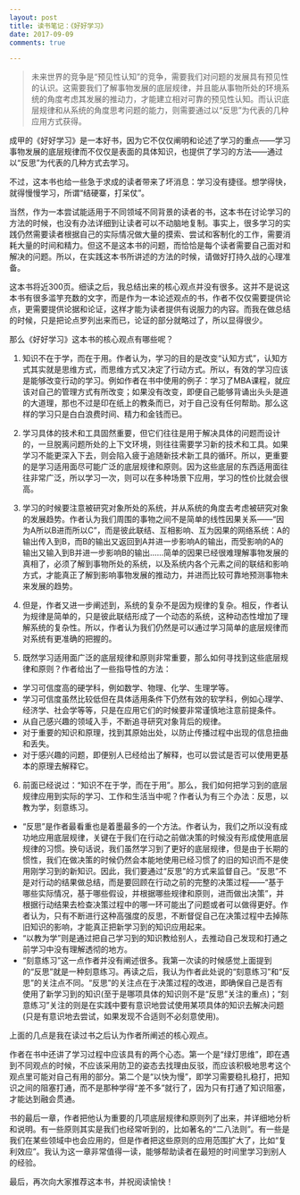 ```yaml
---
layout: post
title: 读书笔记：《好好学习》
date: 2017-09-09
comments: true

---
```


> 未来世界的竞争是“预见性认知”的竞争，需要我们对问题的发展具有预见性的认识。这需要我们了解事物发展的底层规律，并且能从事物所处的环境系统的角度考虑其发展的推动力，才能建立相对可靠的预见性认知。而认识底层规律和从系统的角度思考问题的能力，则需要通过以“反思”为代表的几种应用方式获得。

成甲的《好好学习》是一本好书，因为它不仅仅阐明和论述了学习的重点——学习事物发展的底层规律而不仅仅是表面的具体知识，也提供了学习的方法——通过以“反思”为代表的几种方式去学习。

不过，这本书也给一些急于求成的读者带来了坏消息：学习没有捷径。想学得快，就得慢慢学习，所谓“结硬寨，打呆仗”。

当然，作为一本尝试能适用于不同领域不同背景的读者的书，这本书在讨论学习的方法的时候，也没有办法详细到让读者可以不动脑地复制。事实上，很多学习的实践仍然需要读者根据自己的实际情况做大量的摸索、尝试和客制化的工作，需要消耗大量的时间和精力。但这不是这本书的问题，而恰恰是每个读者需要自己面对和解决的问题。所以，在实践这本书所讲述的方法的时候，请做好打持久战的心理准备。

这本书将近300页。细读之后，我总结出来的核心观点并没有很多。这并不是说这本书有很多滥竽充数的文字，而是作为一本论述观点的书，作者不仅仅需要提供论点，更需要提供论据和论证，这样才能为读者提供有说服力的内容。而我在做总结的时候，只是把论点罗列出来而已，论证的部分就略过了，所以显得很少。

那么《好好学习》这本书的核心观点有哪些呢？

1. 知识不在于学，而在于用。作者认为，学习的目的是改变“认知方式”，认知方式其实就是思维方式，而思维方式又决定了行动方式。所以，有效的学习应该是能够改变行动的学习。例如作者在书中使用的例子：学习了MBA课程，就应该对自己的管理方式有所改变；如果没有改变，即便自己能够背诵出头头是道的大道理，那也不过是印在纸上的教条而已，对于自己没有任何帮助。那么这样的学习只是白白浪费时间、精力和金钱而已。

2. 学习具体的技术和工具固然重要，但它们往往是用于解决具体的问题而设计的，一旦脱离问题所处的上下文环境，则往往需要学习新的技术和工具。如果学习不能更深入下去，则会陷入疲于追随新技术新工具的循环。所以，更重要的是学习适用面尽可能广泛的底层规律和原则。因为这些底层的东西适用面往往非常广泛，所以学习一次，则可以在多种场景下应用，学习的性价比就会很高。

3. 学习的时候要注意被研究对象所处的系统，并从系统的角度去考虑被研究对象的发展趋势。作者认为我们周围的事物之间不是简单的线性因果关系——“因为A所以B进而所以C”，而是彼此联结、互相影响、互为因果的网络系统：A的输出传入到B，而B的输出又返回到A并进一步影响A的输出，而受影响的A的输出又输入到B并进一步影响B的输出……简单的因果已经很难理解事物发展的真相了，必须了解到事物所处的系统，以及系统内各个元素之间的联结和影响方式，才能真正了解到影响事物发展的推动力，并进而比较可靠地预测事物未来发展的趋势。

4. 但是，作者又进一步阐述到，系统的复杂不是因为规律的复杂。相反，作者认为规律是简单的，只是彼此联结形成了一个动态的系统，这种动态性增加了理解系统的复杂性。所以，作者认为我们仍然是可以通过学习简单的底层规律而对系统有更准确的把握的。

5. 既然学习适用面广泛的底层规律和原则非常重要，那么如何寻找到这些底层规律和原则？作者给出了一些指导性的方法：
  - 学习可信度高的硬学科，例如数学、物理、化学、生理学等。
  - 学习可信度虽然比较低但在具体适用条件下仍然有效的软学科，例如心理学、经济学、社会学等等，只是在应用它们的时候要非常谨慎地注意前提条件。
  - 从自己感兴趣的领域入手，不断追寻研究对象背后的规律。
  - 对于重要的知识和原理，找到其原始出处，以防止传播过程中出现的信息扭曲和丢失。
  - 对于感兴趣的问题，即便别人已经给出了解释，也可以尝试是否可以使用更基本的原理去解释它。

6. 前面已经说过：“知识不在于学，而在于用”。那么，我们如何把学习到的底层规律应用到实际的学习、工作和生活当中呢？作者认为有三个办法：反思，以教为学，刻意练习。
  - “反思”是作者最看重也是着墨最多的一个方法。作者认为，我们之所以没有成功地应用底层规律，关键在于我们在行动之前做决策的时候没有形成使用底层规律的习惯。换句话说，我们虽然学习到了更好的底层规律，但是由于长期的惯性，我们在做决策的时候仍然会本能地使用已经习惯了的旧的知识而不是使用刚学习到的新知识。因此，我们要通过“反思”的方式来监督自己。“反思”不是对行动的结果做总结，而是要回顾在行动之前的完整的决策过程——“基于哪些实际情况，基于哪些假设，并根据哪些规律和原则，进而做出决策”，并根据行动结果去检查决策过程中的哪一环可能出了问题或者可以做得更好。作者认为，只有不断进行这种高强度的反思，不断督促自己在决策过程中去掉陈旧知识的影响，才能真正把新学习到的知识应用起来。
  - “以教为学”则是通过把自己学习到的知识教给别人，去推动自己发现和打通之前学习中没有理解透彻的地方。
  - “刻意练习”这一点作者并没有阐述很多。我第一次读的时候感觉上面提到的“反思”就是一种刻意练习。再读之后，我认为作者此处说的“刻意练习”和“反思”的关注点不同。“反思”的关注点在于决策过程的改进，即确保自己是否有使用了新学习到的知识(至于是哪项具体的知识则不是“反思”关注的重点)；“刻意练习”关注的则是在实践中要有意识地尝试使用某项具体的知识去解决问题(只是有意识地去尝试，如果发现不合适则不必刻意使用)。

上面的几点是我在读过书之后认为作者所阐述的核心观点。

作者在书中还讲了学习过程中应该具有的两个心态。第一个是“绿灯思维”，即在遇到不同观点的时候，不应该采用防卫的姿态去找理由反驳，而应该积极地思考这个观点里可能对自己有用的部分。第二个是“以快为慢”，即学习需要稳扎稳打，把知识之间的阻塞打通，而不是那种学得“差不多”就行了，因为只有打通了知识阻塞，才能达到融会贯通。

书的最后一章，作者把他认为重要的几项底层规律和原则列了出来，并详细地分析和说明。有一些原则其实是我们也经常听到的，比如著名的“二八法则”。有一些是我们在某些领域中也会应用的，但是作者把这些原则的应用范围扩大了，比如“复利效应”。我认为这一章非常值得一读，能够帮助读者在最短的时间里学习到别人的经验。

最后，再次向大家推荐这本书，并祝阅读愉快！
